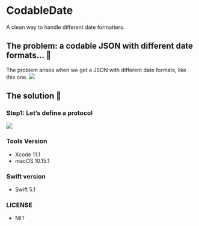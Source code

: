 # CodableDate
A clean way to handle different date formatters.

## The problem: a codable JSON with different date formats... 🤔
The problem arises when we get a JSON with different date formats, like this one.
![](https://user-images.githubusercontent.com/5364500/69673603-f898e880-109a-11ea-9639-458907137958.png)

## The solution 🚀

### Step1: Let’s define a protocol
![](https://user-images.githubusercontent.com/5364500/69673758-5d544300-109b-11ea-80b0-c1c631a00dba.png)


### Tools Version
- Xcode 11.1
- macOS 10.15.1

### Swift version
* Swift 5.1

### LICENSE
* MIT
